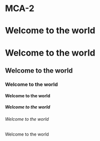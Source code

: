 # MCA-2
<h1>Welcome to the world</h1>


<h1>Welcome to the world</h1>
<h2>Welcome to the world</h2>
<h3>Welcome to the world</h3>
<h4>Welcome to the world</h4>
<h5>Welcome to the world</h5>
<h6>Welcome to the world</h6>
<h7>Welcome to the world</h7>

